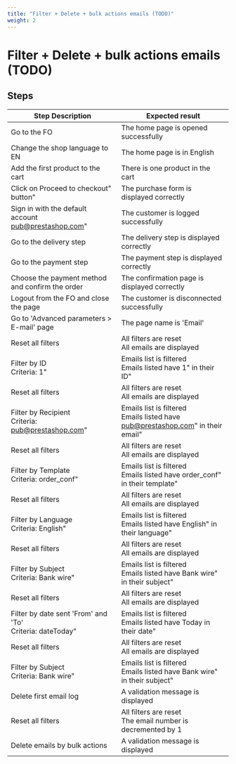```yaml
---
title: "Filter + Delete + bulk actions emails (TODO)"
weight: 2
---
```


# Filter + Delete + bulk actions emails (TODO)
## Steps
| Step Description | Expected result |
| ----- | ----- |
| Go to the FO | The home page is opened successfully |
| Change the shop language to EN | The home page is in English |
| Add the first product to the cart | There is one product in the cart |
| Click on Proceed to checkout" button" | The purchase form is displayed correctly |
| Sign in with the default account pub@prestashop.com" | The customer is logged successfully |
| Go to the delivery step | The delivery step is displayed correctly |
| Go to the payment step | The payment step is displayed correctly |
| Choose the payment method and confirm the order | The confirmation page is displayed correctly |
| Logout from the FO and close the page | The customer is disconnected successfully |
| Go to 'Advanced parameters > E-mail' page | The page name is 'Email' |
| Reset all filters | All filters are reset<br>All emails are displayed |
| Filter by ID<br>Criteria: 1" | Emails list is filtered<br>Emails listed have 1" in their ID" |
| Reset all filters | All filters are reset<br>All emails are displayed |
| Filter by Recipient<br>Criteria: pub@prestashop.com" | Emails list is filtered<br>Emails listed have pub@prestashop.com" in their email" |
| Reset all filters | All filters are reset<br>All emails are displayed |
| Filter by Template<br>Criteria: order_conf" | Emails list is filtered<br>Emails listed have order_conf" in their template" |
| Reset all filters | All filters are reset<br>All emails are displayed |
| Filter by Language<br>Criteria: English" | Emails list is filtered<br>Emails listed have English" in their language" |
| Reset all filters | All filters are reset<br>All emails are displayed |
| Filter by Subject<br>Criteria: Bank wire" | Emails list is filtered<br>Emails listed have Bank wire" in their subject" |
| Reset all filters | All filters are reset<br>All emails are displayed |
| Filter by date sent 'From' and 'To'<br>Criteria: dateToday" | Emails list is filtered<br>Emails listed have Today in their date" |
| Reset all filters | All filters are reset<br>All emails are displayed |
| Filter by Subject<br>Criteria: Bank wire" | Emails list is filtered<br>Emails listed have Bank wire" in their subject" |
| Delete first email log | A validation message is displayed |
| Reset all filters | All filters are reset<br>The email number is decremented by 1 |
| Delete emails by bulk actions | A validation message is displayed |
